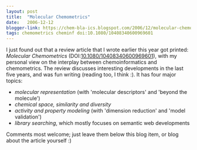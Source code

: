 ```yaml
---
layout: post
title:  "Molecular Chemometrics"
date:   2006-12-12
blogger-link: https://chem-bla-ics.blogspot.com/2006/12/molecular-chemometrics.html
tags: chemometrics cheminf doi:10.1080/10408340600969601
---
```


I just found out that a review article that I wrote earlier this year got printed: *Molecular Chemometrics*
(DOI:[10.1080/10408340600969601](https://doi.org/10.1080/10408340600969601)), with my personal view on the interplay between
chemoinformatics and chemometrics. The review discusses interesting developments in the last five years, and was fun writing
(reading too, I think :). It has four major topics:

* *molecular representation* (with 'molecular descriptors' and 'beyond the molecule')
* *chemical space, similarity and diversity*
* *activity and property modeling* (with 'dimension reduction' and 'model validation')
* *library searching*, which mostly focuses on semantic web developments

Comments most welcome; just leave them below this blog item, or blog about the article yourself :)
